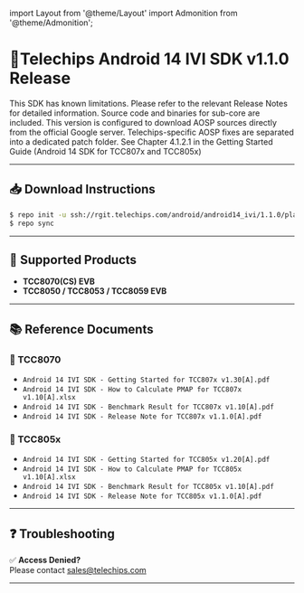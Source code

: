 import Layout from '@theme/Layout'
import Admonition from '@theme/Admonition';

# 🚀Telechips Android 14 IVI SDK v1.1.0 Release

<Admonition type="important">
 This SDK has known limitations. Please refer to the relevant Release Notes for detailed information.
    Source code and binaries for sub-core are included.
      This version is configured to download AOSP sources directly from the official Google server.
      Telechips-specific AOSP fixes are separated into a dedicated patch folder.
      See Chapter 4.1.2.1</strong> in the Getting Started Guide (Android 14 SDK for TCC807x and TCC805x)
   
   </Admonition>

---


## 📥 Download Instructions

```bash
$ repo init -u ssh://rgit.telechips.com/android/android14_ivi/1.1.0/platform/manifest -b android14_ivi_1.1.0 -m default.xml
$ repo sync
```

---

## 🔧 Supported Products

- **TCC8070(CS) EVB**
- **TCC8050 / TCC8053 / TCC8059 EVB**

---

## 📚 Reference Documents

### 📌 TCC8070

- `Android 14 IVI SDK - Getting Started for TCC807x v1.30[A].pdf`
- `Android 14 IVI SDK - How to Calculate PMAP for TCC807x v1.10[A].xlsx`
- `Android 14 IVI SDK - Benchmark Result for TCC807x v1.10[A].pdf`
- `Android 14 IVI SDK - Release Note for TCC807x v1.1.0[A].pdf`

### 📌 TCC805x

- `Android 14 IVI SDK - Getting Started for TCC805x v1.20[A].pdf`
- `Android 14 IVI SDK - How to Calculate PMAP for TCC805x v1.10[A].xlsx`
- `Android 14 IVI SDK - Benchmark Result for TCC805x v1.10[A].pdf`
- `Android 14 IVI SDK - Release Note for TCC805x v1.1.0[A].pdf`

---

## ❓ Troubleshooting

✅ **Access Denied?**  
Please contact [sales@telechips.com](mailto:sales@telechips.com) 

---
```
